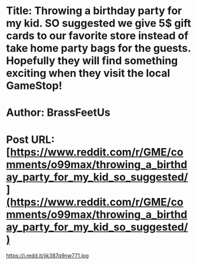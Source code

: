 # Title: Throwing a birthday party for my kid. SO suggested we give 5$ gift cards to our favorite store instead of take home party bags for the guests. Hopefully they will find something exciting when they visit the local GameStop!
# Author: BrassFeetUs
# Post URL: [https://www.reddit.com/r/GME/comments/o99max/throwing_a_birthday_party_for_my_kid_so_suggested/](https://www.reddit.com/r/GME/comments/o99max/throwing_a_birthday_party_for_my_kid_so_suggested/)


https://i.redd.it/jik387q9nw771.jpg